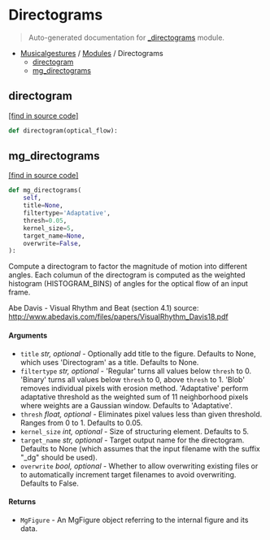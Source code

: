 # Directograms

> Auto-generated documentation for [_directograms](https://github.com/fourMs/MGT-python/blob/master/musicalgestures/_directograms.py) module.

- [Musicalgestures](README.md#musicalgestures-index) / [Modules](MODULES.md#musicalgestures-modules) / Directograms
    - [directogram](#directogram)
    - [mg_directograms](#mg_directograms)

## directogram

[[find in source code]](https://github.com/fourMs/MGT-python/blob/master/musicalgestures/_directograms.py#L14)

```python
def directogram(optical_flow):
```

## mg_directograms

[[find in source code]](https://github.com/fourMs/MGT-python/blob/master/musicalgestures/_directograms.py#L30)

```python
def mg_directograms(
    self,
    title=None,
    filtertype='Adaptative',
    thresh=0.05,
    kernel_size=5,
    target_name=None,
    overwrite=False,
):
```

Compute a directogram to factor the magnitude of motion into different angles.
Each columun of the directogram is computed as the weighted histogram (HISTOGRAM_BINS) of angles for the optical flow of an input frame.

Abe Davis - Visual Rhythm and Beat (section 4.1)
source: http://www.abedavis.com/files/papers/VisualRhythm_Davis18.pdf

#### Arguments

- `title` *str, optional* - Optionally add title to the figure. Defaults to None, which uses 'Directogram' as a title. Defaults to None.
- `filtertype` *str, optional* - 'Regular' turns all values below `thresh` to 0. 'Binary' turns all values below `thresh` to 0, above `thresh` to 1. 'Blob' removes individual pixels with erosion method. 'Adaptative' perform adaptative threshold as the weighted sum of 11 neighborhood pixels where weights are a Gaussian window. Defaults to 'Adaptative'.
- `thresh` *float, optional* - Eliminates pixel values less than given threshold. Ranges from 0 to 1. Defaults to 0.05.
- `kernel_size` *int, optional* - Size of structuring element. Defaults to 5.
- `target_name` *str, optional* - Target output name for the directogram. Defaults to None (which assumes that the input filename with the suffix "_dg" should be used).
- `overwrite` *bool, optional* - Whether to allow overwriting existing files or to automatically increment target filenames to avoid overwriting. Defaults to False.

#### Returns

- `MgFigure` - An MgFigure object referring to the internal figure and its data.
